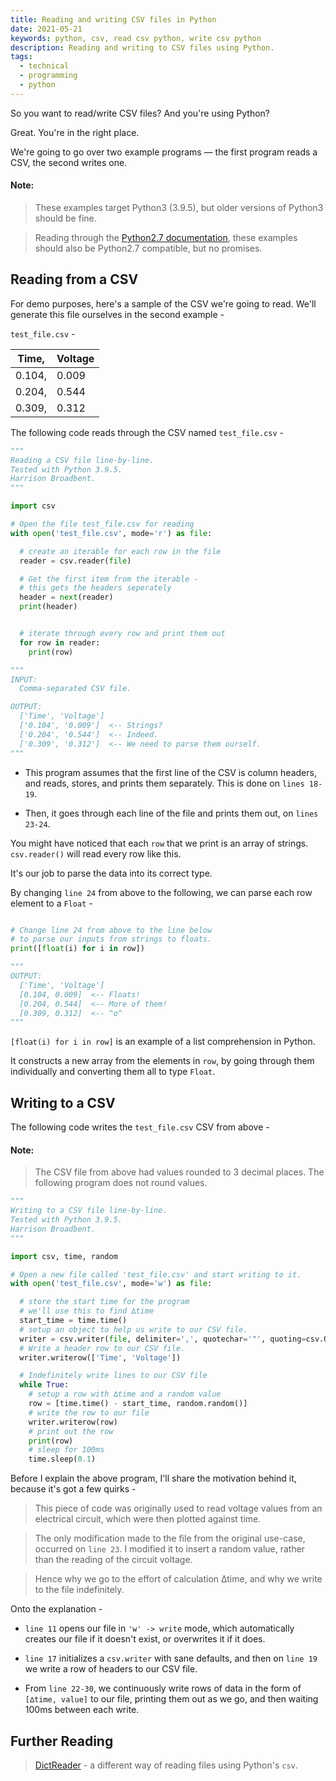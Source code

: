 ```yaml
---
title: Reading and writing CSV files in Python
date: 2021-05-21
keywords: python, csv, read csv python, write csv python
description: Reading and writing to CSV files using Python.
tags:
  - technical
  - programming
  - python
---
```


So you want to read/write CSV files?
And you're using Python?

Great. You're in the right place.

We're going to go over two example programs — the first program reads a CSV, the second writes one.

#### Note:

> These examples target Python3 (3.9.5), but older versions of Python3 should be fine.

> Reading through the [Python2.7 documentation](https://docs.python.org/2.7/library/csv.html), these examples should also be Python2.7 compatible, but no promises.

## Reading from a CSV

For demo purposes, here's a sample of the CSV we're going to read.
We'll generate this file ourselves in the second example -

`test_file.csv` -

| Time,  | Voltage |
| ------ | ------- |
| 0.104, | 0.009   |
| 0.204, | 0.544   |
| 0.309, | 0.312   |

The following code reads through the CSV named `test_file.csv` -

<!-- prettier-ignore -->
~~~python
"""
Reading a CSV file line-by-line.
Tested with Python 3.9.5.
Harrison Broadbent.
"""

import csv

# Open the file test_file.csv for reading
with open('test_file.csv', mode='r') as file:

  # create an iterable for each row in the file
  reader = csv.reader(file)

  # Get the first item from the iterable - 
  # this gets the headers seperately
  header = next(reader)
  print(header)


  # iterate through every row and print them out
  for row in reader:
    print(row)

"""
INPUT: 
  Comma-separated CSV file.

OUTPUT: 
  ['Time', 'Voltage']
  ['0.104', '0.009']  <-- Strings?
  ['0.204', '0.544']  <-- Indeed.
  ['0.309', '0.312']  <-- We need to parse them ourself.
"""
~~~

<!-- prettier-ignore-end -->

- This program assumes that the first line of the CSV is column headers, and reads, stores, and prints them separately. This is done on `lines 18-19`.

- Then, it goes through each line of the file and prints them out, on `lines 23-24`.

You might have noticed that each `row` that we print is an array of strings. `csv.reader()` will read every row like this.

It's our job to parse the data into its correct type.

By changing `line 24` from above to the following, we can parse each row element to a `Float` -

<!-- prettier-ignore -->
~~~python

# Change line 24 from above to the line below
# to parse our inputs from strings to floats.
print([float(i) for i in row])

"""
OUTPUT: 
  ['Time', 'Voltage']
  [0.104, 0.009]  <-- Floats!
  [0.204, 0.544]  <-- More of them!
  [0.309, 0.312]  <-- ^o^
"""
~~~

<!-- prettier-ignore-end -->

`[float(i) for i in row]` is an example of a list comprehension in Python.

It constructs a new array from the elements in `row`, by going through them individually and converting them all to type `Float`.

## Writing to a CSV

The following code writes the `test_file.csv` CSV from above -

#### Note:

> The CSV file from above had values rounded to 3 decimal places. The following program does not round values.

<!-- prettier-ignore -->
~~~python
"""
Writing to a CSV file line-by-line.
Tested with Python 3.9.5.
Harrison Broadbent.
"""

import csv, time, random

# Open a new file called 'test_file.csv' and start writing to it.
with open('test_file.csv', mode='w') as file:

  # store the start time for the program
  # we'll use this to find ∆time
  start_time = time.time()
  # setup an object to help us write to our CSV file.
  writer = csv.writer(file, delimiter=',', quotechar='"', quoting=csv.QUOTE_MINIMAL)
  # Write a header row to our CSV file.
  writer.writerow(['Time', 'Voltage'])

  # Indefinitely write lines to our CSV file
  while True:
    # setup a row with ∆time and a random value
    row = [time.time() - start_time, random.random()]
    # write the row to our file
    writer.writerow(row)
    # print out the row
    print(row)
    # sleep for 100ms
    time.sleep(0.1)
~~~

<!-- prettier-ignore-end -->

Before I explain the above program, I'll share the motivation behind it, because it's got a few quirks -

> This piece of code was originally used to read voltage values from an electrical circuit, which were then plotted against time.

> The only modification made to the file from the original use-case, occurred on `line 23`. I modified it to insert a random value, rather than the reading of the circuit voltage.

> Hence why we go to the effort of calculation ∆time, and why we write to the file indefinitely.

Onto the explanation -

- `line 11` opens our file in `'w' -> write` mode, which automatically creates our file if it doesn't exist, or overwrites it if it does.

- `line 17` initializes a `csv.writer` with sane defaults, and then on `line 19` we write a row of headers to our CSV file.

- From `line 22-30`, we continuously write rows of data in the form of `[∆time, value]` to our file, printing them out as we go, and then waiting 100ms between each write.

## Further Reading

> [DictReader](https://docs.python.org/3/library/csv.html#csv.DictReader) - a different way of reading files using Python's `csv`.
